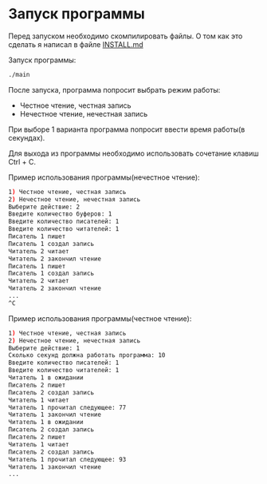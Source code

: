 # Запуск программы

Перед запуском необходимо скомпилировать файлы. О том как это сделать я написал в 
файле [INSTALL.md]()

Запуск программы:

```bash
./main
```

После запуска, программа попросит выбрать режим работы:

- Честное чтение, честная запись
- Нечестное чтение, нечестная запись

При выборе 1 варианта программа попросит ввести время работы(в секундах).

Для выхода из программы необходимо использовать сочетание клавиш Ctrl + C.

Пример использования программы(нечестное чтение):

```bash
1) Честное чтение, честная запись
2) Нечестное чтение, нечестная запись
Выберите действие: 2
Введите количество буферов: 1
Введите количество писателей: 1
Введите количество читателей: 1
Писатель 1 пишет
Писатель 1 создал запись
Читатель 2 читает
Читатель 2 закончил чтение
Писатель 1 пишет
Писатель 1 создал запись
Читатель 2 читает
Читатель 2 закончил чтение
...
^C
```

Пример использования программы(честное чтение):

```bash
1) Честное чтение, честная запись
2) Нечестное чтение, нечестная запись
Выберите действие: 1
Сколько секунд должна работать программа: 10
Введите количество писателей: 1
Введите количество читателей: 1
Читатель 1 в ожидании
Писатель 2 пишет
Писатель 2 создал запись
Читатель 1 читает
Читатель 1 прочитал следующее: 77
Читатель 1 закончил чтение
Читатель 1 в ожидании
Писатель 2 создал запись
Писатель 2 пишет
Читатель 1 читает
Писатель 2 создал запись
Читатель 1 прочитал следующее: 93
Читатель 1 закончил чтение
...
```
